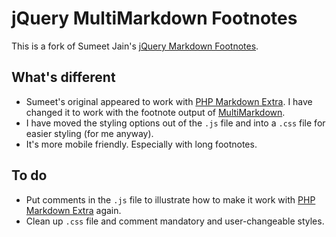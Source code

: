# jQuery MultiMarkdown Footnotes

This is a fork of Sumeet Jain's [jQuery Markdown Footnotes].

## What's different

* Sumeet's original appeared to work with [PHP Markdown Extra]. I have changed it to work with the footnote output of [MultiMarkdown].
* I have moved the styling options out of the `.js` file and into a `.css` file for easier styling (for me anyway).
* It's more mobile friendly. Especially with long footnotes.

[jQuery Markdown Footnotes]: http://sumeetjain.com/jquery-markdown-footnotes/
[PHP Markdown Extra]: http://michelf.ca/projects/php-markdown/extra/
[MultiMarkdown]: http://fletcherpenney.net/multimarkdown/

## To do

* Put comments in the `.js` file to illustrate how to make it work with [PHP Markdown Extra] again.
* Clean up `.css` file and comment mandatory and user-changeable styles.